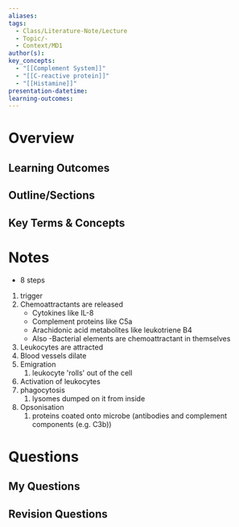 ```yaml
---
aliases: 
tags:
  - Class/Literature-Note/Lecture
  - Topic/-
  - Context/MD1
author(s): 
key_concepts:
  - "[[Complement System]]"
  - "[[C-reactive protein]]"
  - "[[Histamine]]"
presentation-datetime: 
learning-outcomes:
---
```



# Overview
## Learning Outcomes

## Outline/Sections

## Key Terms & Concepts


# Notes
- 8 steps
1. trigger
2. Chemoattractants are released
	- Cytokines like IL-8
	- Complement proteins like C5a
	- Arachidonic acid metabolites like leukotriene B4
	- Also -Bacterial elements are chemoattractant in themselves
3. Leukocytes are attracted
4. Blood vessels dilate
5. Emigration
	1. leukocyte 'rolls' out of the cell
6. Activation of leukocytes
7. phagocytosis
	1. lysomes dumped on it from inside
8. Opsonisation
	1. proteins coated onto microbe (antibodies and complement components (e.g. C3b))

# Questions

## My Questions
## Revision Questions




